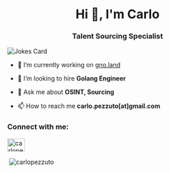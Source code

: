 <h1 align="center">Hi 👋, I'm Carlo</h1>
<h3 align="center">Talent Sourcing Specialist</h3>

<!-- HTML -->
<img align="center" src="https://media.tenor.com/h0KhUt_WLJUAAAAC/i-want-to-recruit-you-gwendoline.gif" alt="Jokes Card" />



- 🔭 I’m currently working on [gno.land](https://github.com/gnolang)

- 👯 I’m looking to hire **Golang Engineer**

- 💬 Ask me about **OSINT, Sourcing**

- 📫 How to reach me **carlo.pezzuto[at]gmail.com**

<h3 align="left">Connect with me:</h3>
<p align="left">
<a href="https://linkedin.com/in/carlopezzuto" target="blank"><img align="center" src="https://raw.githubusercontent.com/rahuldkjain/github-profile-readme-generator/master/src/images/icons/Social/linked-in-alt.svg" alt="carlopezzuto" height="30" width="40" /></a>
</p>

<p>&nbsp;<img align="center" src="https://github-readme-stats.vercel.app/api?username=carlopezzuto&show_icons=true&locale=en" alt="carlopezzuto" /></p>


<!--
**carlopezzuto/carlopezzuto** is a ✨ _special_ ✨ repository because its `README.md` (this file) appears on your GitHub profile.

Here are some ideas to get you started:

- 🔭 I’m currently working on ...
- 🌱 I’m currently learning ...
- 👯 I’m looking to collaborate on ...
- 🤔 I’m looking for help with ...
- 💬 Ask me about ...
- 📫 How to reach me: ...
- 😄 Pronouns: ...
- ⚡ Fun fact: ...
-->
